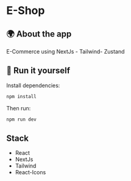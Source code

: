 # E-Shop

## 🌍 About the app

E-Commerce using NextJs - Tailwind- Zustand

## 🔧 Run it yourself

Install dependencies:

```bash
npm install
```

Then run:

```bash
npm run dev
```

## Stack

- React
- NextJs
- Tailwind
- React-Icons
